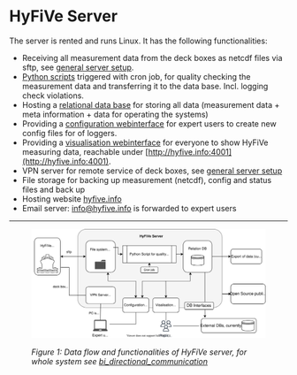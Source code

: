 # HyFiVe Server

The server is rented and runs Linux. It has the following functionalities: 
- Receiving all measurement data from the deck boxes as netcdf files via sftp, see [general server setup](./01_Server_setup/).
- [Python scripts](./03_Python/) triggered with cron job, for quality checking the measurement data and transferring it to the data base. Incl. logging check violations.
- Hosting a [relational data base](./02_Database/) for storing all data (measurement data + meta information + data for operating the systems)
- Providing a [configuration webinterface](./04_Webinterfaces/) for expert users to create new config files for of loggers.
- Providing a [visualisation webinterface](./04_Webinterfaces/) for everyone to show HyFiVe measuring data, reachable under [http://hyfive.info:4001](http://hyfive.info:4001). 
- VPN server for remote service of deck boxes, see [general server setup](./01_Server_setup/)
- File storage for backing up measurement (netcdf), config and status files and back up  
- Hosting website [hyfive.info](https://hyfive.info)
- Email server: info@hyfive.info is forwarded to expert users

---

<figure> 
   <img src="./media/Data_flow_land.svg" title="Data_flow_land">

   <figurecaption><a name="figure1">*Figure 1:*</a> *Data flow and functionalities of HyFiVe server, for whole system see [bi_directional_communication](../bi_directional_communication/)*</figurecaption>
</figure>


